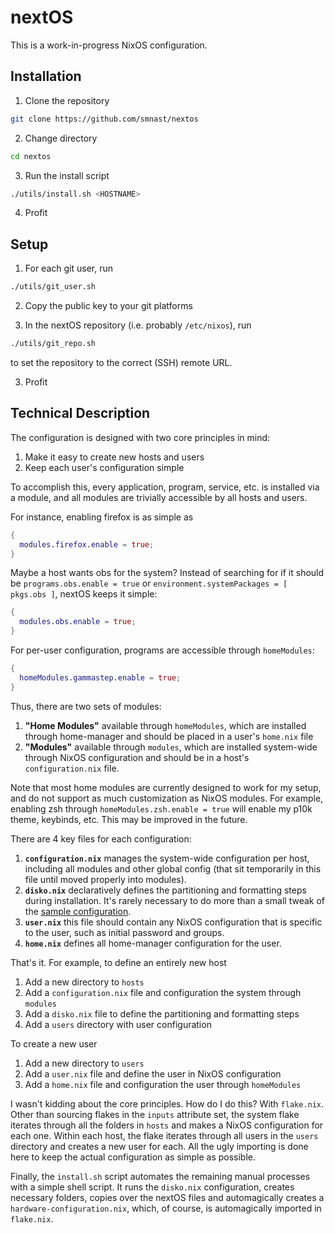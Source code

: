 # nextOS
This is a work-in-progress NixOS configuration.

## Installation
1. Clone the repository
```bash
git clone https://github.com/smnast/nextos
```
2. Change directory
```bash
cd nextos
```
3. Run the install script
```bash
./utils/install.sh <HOSTNAME>
```
4. Profit

## Setup
1. For each git user, run
```bash
./utils/git_user.sh
```
2. Copy the public key to your git platforms

3. In the nextOS repository (i.e. probably `/etc/nixos`), run
```bash
./utils/git_repo.sh
```
to set the repository to the correct (SSH) remote URL.

3. Profit

## Technical Description

The configuration is designed with two core principles in mind:
1. Make it easy to create new hosts and users
2. Keep each user's configuration simple

To accomplish this, every application, program, service, etc. is installed via a
module, and all modules are trivially accessible by all hosts and users.

For instance, enabling firefox is as simple as
```nix
{
  modules.firefox.enable = true;
}
```
Maybe a host wants obs for the system? Instead of searching for if it should be
`programs.obs.enable = true` or `environment.systemPackages = [ pkgs.obs ]`,
nextOS keeps it simple:
```nix
{
  modules.obs.enable = true;
}
```

For per-user configuration, programs are accessible through `homeModules`:
```nix
{
  homeModules.gammastep.enable = true;
}
```

Thus, there are two sets of modules:
1. **"Home Modules"** available through `homeModules`, which are installed through
home-manager and should be placed in a user's `home.nix` file
2. **"Modules"** available through `modules`, which are installed system-wide
through NixOS configuration and should be in a host's `configuration.nix` file.

Note that most home modules are currently designed to work for my setup, and
do not support as much customization as NixOS modules. For example, enabling
zsh through `homeModules.zsh.enable = true` will enable my p10k theme, keybinds, etc.
This may be improved in the future.

There are 4 key files for each configuration:
1. **`configuration.nix`** manages the system-wide configuration per host,
including all modules and other global config (that sit temporarily in this file until
moved properly into modules).
2. **`disko.nix`** declaratively defines the partitioning and formatting steps
during installation. It's rarely necessary to do more than a small tweak of
the [sample configuration](https://github.com/nix-community/disko).
3. **`user.nix`** this file should contain any NixOS configuration that is
specific to the user, such as initial password and groups.
4. **`home.nix`** defines all home-manager configuration for the user.

That's it. For example, to define an entirely new host
1. Add a new directory to `hosts`
2. Add a `configuration.nix` file and configuration the system through `modules`
3. Add a `disko.nix` file to define the partitioning and formatting steps
4. Add a `users` directory with user configuration

To create a new user
1. Add a new directory to `users`
2. Add a `user.nix` file and define the user in NixOS configuration
3. Add a `home.nix` file and configuration the user through `homeModules`

I wasn't kidding about the core principles. How do I do this? With `flake.nix`.
Other than sourcing flakes in the `inputs` attribute set, the system flake
iterates through all the folders in `hosts` and makes a NixOS configuration for
each one. Within each host, the flake iterates through all users in the `users`
directory and creates a new user for each. All the ugly importing is done here
to keep the actual configuration as simple as possible.

Finally, the `install.sh` script automates the remaining manual processes
with a simple shell script. It runs the `disko.nix` configuration, creates necessary
folders, copies over the nextOS files and automagically creates a `hardware-configuration.nix`,
which, of course, is automagically imported in `flake.nix`.

